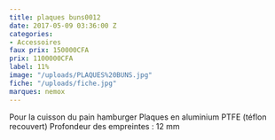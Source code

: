```yaml
---
title: plaques buns0012
date: 2017-05-09 03:36:00 Z
categories:
- Accessoires
faux prix: 150000CFA
prix: 1100000CFA
label: 11%
image: "/uploads/PLAQUES%20BUNS.jpg"
fiche: "/uploads/fiche.jpg"
marques: nemox
---
```


 Pour la cuisson du pain hamburger Plaques en aluminium PTFE (téflon recouvert) Profondeur des empreintes : 12 mm